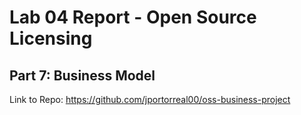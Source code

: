 # Lab 04 Report - Open Source Licensing

## Part 7: Business Model
Link to Repo: https://github.com/jportorreal00/oss-business-project
